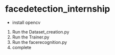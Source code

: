 # facedetection_internship
- install opencv
1. Run the Dataset_creation.py
2. Run the Trainer.py
3. Run the facerecognition.py
4. complete
